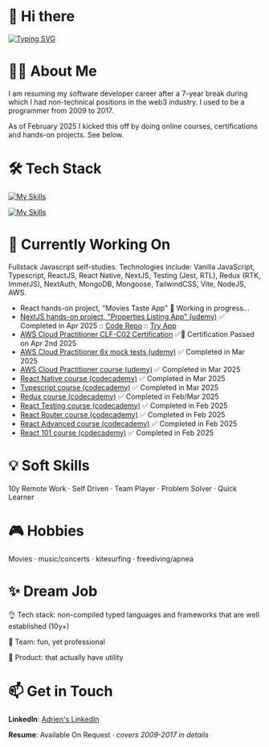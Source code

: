 # 👋 Hi there

[![Typing SVG](https://readme-typing-svg.demolab.com?font=Fira+Code&size=35&pause=1000&width=435&lines=Hello%2C+it's+Adrien;Fullstack+Developer)](https://git.io/typing-svg)

# 🙋‍♂️ About Me

I am resuming my software developer career after a 7-year break during which I had non-technical positions in the web3 industry. I used to be a programmer from 2009 to 2017.

As of February 2025 I kicked this off by doing online courses, certifications and hands-on projects. See below.

# 🛠️ Tech Stack

[![My Skills](https://skillicons.dev/icons?i=html,css,sass,js,ts,react,nextjs,redux,tailwind,jquery,nodejs,visualstudio,vscode)](https://skillicons.dev)

[![My Skills](https://skillicons.dev/icons?i=mongodb,mysql,aws,git,github,powershell,java,bitbucket,notion,stackoverflow,figma)](https://skillicons.dev)

# 🚀 Currently Working On

Fullstack Javascript self-studies. Technologies include: Vanilla JavaScript, Typescript, ReactJS, React Native, NextJS, Testing (Jest, RTL), Redux (RTK, ImmerJS), NextAuth, MongoDB, Mongoose, TailwindCSS, Vite, NodeJS, AWS.

- React hands-on project, "Movies Taste App" 🚧 Working in progress...
- [NextJS hands-on project, "Properties Listing App" (udemy)](https://www.udemy.com/course/nextjs-from-scratch/) ✅ Completed in Apr 2025 :: [Code Repo](https://github.com/0xadri/propertypulse) :: [Try App](https://propertypulse-l648ru5yl-adris-projects-12737042.vercel.app/)
- [AWS Cloud Practitioner CLF-C02 Certification](https://aws.amazon.com/certification/certified-cloud-practitioner/) ✅📜 Certification Passed on Apr 2nd 2025
- [AWS Cloud Practitioner 6x mock tests (udemy)](https://www.udemy.com/course/practice-exams-aws-certified-cloud-practitioner/)  ✅ Completed in Mar 2025
- [AWS Cloud Practitioner course (udemy)](https://www.udemy.com/course/aws-certified-cloud-practitioner-new/) ✅ Completed in Mar 2025
- [React Native course (codecademy)](https://www.codecademy.com/learn/learn-react-native) ✅ Completed in Mar 2025
- [Typescript course (codecademy)](https://www.codecademy.com/enrolled/courses/learn-typescript) ✅ Completed in Mar 2025
- [Redux course (codecademy)](https://www.codecademy.com/learn/learn-redux) ✅ Completed in Feb/Mar 2025
- [React Testing course (codecademy)](https://www.codecademy.com/learn/learn-react-testing) ✅ Completed in Feb 2025
- [React Router course (codecademy)](https://www.codecademy.com/learn/learn-react-router) ✅ Completed in Feb 2025
- [React Advanced course (codecademy)](https://www.codecademy.com/learn/learn-advanced-react) ✅ Completed in Feb 2025
- [React 101 course (codecademy)](https://www.codecademy.com/learn/react-101) ✅ Completed in Feb 2025

# 💡 **Soft Skills**

10y Remote Work · Self Driven · Team Player · Problem Solver · Quick Learner

# 🎮 Hobbies 

Movies · music/concerts · kitesurfing · freediving/apnea

# ✨ Dream Job

👌 Tech stack: non-compiled typed languages and frameworks that are well established (10y+)

👥 Team: fun, yet professional

📱 Product: that actually have utility

# 📫 Get in Touch

**LinkedIn**: [Adrien's LinkedIn](https://www.linkedin.com/in/adrienbe/)

**Resume**: Available On Request · *covers 2009-2017 in details*
